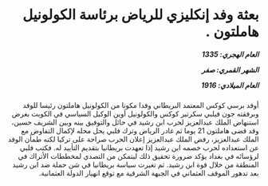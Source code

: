 <h1 dir="rtl">بعثة وفد إنكليزي للرياض برئاسة الكولونيل هاملتون  .</h1>

<h5 dir="rtl">العام الهجري:  1335

الشهر القمري: صفر

العام الميلادي: 1916</h5>

<p dir="rtl">أوفد برسي كوكس المعتمد البريطاني وفدا مكونا من الكولونيل هاملتون رئيسا للوفد وبرفقته جون فيلبي سكرتير كوكس والكولونيل أوين الوكيل السياسي في الكويت بغرض استنهاض الملك عبدالعزيز لحرب ابن رشيد في حائل والتوفيق بينه وبين الشريف حسين، وقد قضى هاملتون 21 يوما ثم غادر الرياض وترك فلبي يحل محله لإكمال التفاوض مع الملك عبدالعزيز، رفض الملك عبدالعزيز إعلان الحرب صراحة على تركيا لكنه طمأن الوفد عن استعداده لحرب خصمه ابن رشيد إذا تعهدت بريطانيا بتقديم التأييد له. فكتب فلبي لرؤسائه في بغداد يؤكد ضرورة تحقيق ذلك ليتمكن من التصدي لمخططات الأتراك في المنطقة من خلال قوة ابن رشيد. ثم تغيرت سياسة بريطانيا في شن حملة ضد ابن رشيد بعد تدهور الموقف العثماني في الجبهة الشرقية مع توقع انهيار الدولة العثمانية.</p></br>
